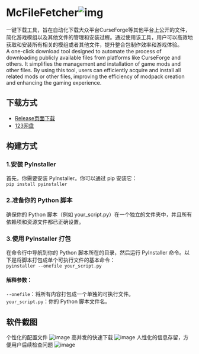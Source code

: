 
# McFileFetcher![img](https://github.com/user-attachments/assets/29c9c3c1-6549-4ae1-907b-ffa151be12cf)

一键下载工具，旨在自动化下载大众平台CurseForge等其他平台上公开的文件，简化游戏模组以及其他文件的管理和安装过程。通过使用该工具，用户可以高效地获取和安装所有相关的模组或者其他文件，提升整合包制作效率和游戏体验。
<br>
A one-click download tool designed to automate the process of downloading publicly available files from platforms like CurseForge and others. It simplifies the management and installation of game mods and other files. By using this tool, users can efficiently acquire and install all related mods or other files, improving the efficiency of modpack creation and enhancing the gaming experience.
## 下载方式
- [Release页面下载](https://github.com/764069075/McFileFetcher/releases "查看下载所有版本")
- [123网盘](https://www.123pan.com/s/MQX9-gn2pd "查看下载所有版本")
## 构建方式
### 1.安装 PyInstaller
首先，你需要安装 PyInstaller。你可以通过 pip 安装它：<br>
`pip install pyinstaller`
### 2.准备你的 Python 脚本
确保你的 Python 脚本（例如 your_script.py）在一个独立的文件夹中，并且所有依赖项和资源文件都已正确设置。
### 3.使用 PyInstaller 打包
在命令行中导航到你的 Python 脚本所在的目录，然后运行 PyInstaller 命令。以下是将脚本打包成单个可执行文件的基本命令：<br>
`pyinstaller --onefile your_script.py`
#### 解释参数：
`--onefile`：将所有内容打包成一个单独的可执行文件。<br>
`your_script.py`：你的 Python 脚本文件名。
## 软件截图
个性化的配置文件
![image](https://github.com/user-attachments/assets/0564b556-163d-4a15-a2e0-4cdb3371079b)
高并发的快速下载
![image](https://github.com/user-attachments/assets/688d5f33-e153-4748-bb1b-4117e1b1ba21)
人性化的信息存留，方便用户后续检查问题
![image](https://github.com/user-attachments/assets/bd156dab-dfa6-4ef7-90ef-fe409d302e09)
